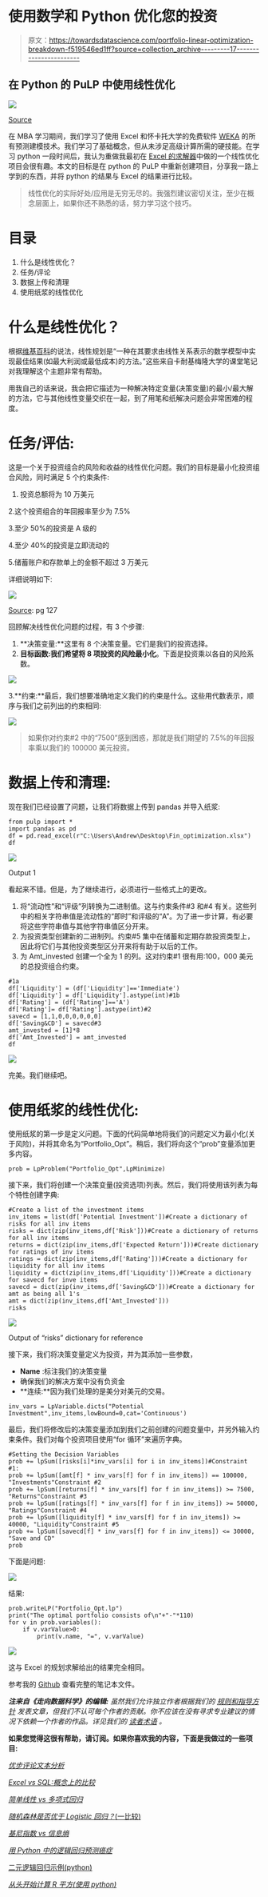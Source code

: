 # 使用数学和 Python 优化您的投资

> 原文：<https://towardsdatascience.com/portfolio-linear-optimization-breakdown-f519546ed1ff?source=collection_archive---------17----------------------->

## 在 Python 的 PuLP 中使用线性优化

![](img/8b74f925f2f98609821b9a3d2a4c6f6b.png)

[Source](https://unsplash.com/photos/E7RLgUjjazc)

在 MBA 学习期间，我们学习了使用 Excel 和怀卡托大学的免费软件 [WEKA](https://en.wikipedia.org/wiki/Weka_(machine_learning)) 的所有预测建模技术。我们学习了基础概念，但从未涉足高级计算所需的硬技能。在学习 python 一段时间后，我认为重做我最初在 [Excel 的求解器](https://www.solver.com/solver-tutorial-using-solver?gclid=Cj0KCQjwv8nqBRDGARIsAHfR9wC3BmQkTDrH2KPpwoa1ZNMjKHswvqLOui2yqPFzuFK_QBdsO9szBywaAueNEALw_wcB)中做的一个线性优化项目会很有趣。本文的目标是在 python 的 PuLP 中重新创建项目，分享我一路上学到的东西，并将 python 的结果与 Excel 的结果进行比较。

> 线性优化的实际好处/应用是无穷无尽的。我强烈建议密切关注，至少在概念层面上，如果你还不熟悉的话，努力学习这个技巧。

# 目录

1.  什么是线性优化？
2.  任务/评论
3.  数据上传和清理
4.  使用纸浆的线性优化

# 什么是线性优化？

根据[维基百科](https://en.wikipedia.org/wiki/Linear_programming)的说法，线性规划是“一种在其要求由线性关系表示的数学模型中实现最佳结果(如最大利润或最低成本)的方法。”这些来自卡耐基梅隆大学的课堂笔记对我理解这个主题非常有帮助。

用我自己的话来说，我会把它描述为一种解决特定变量(决策变量)的最小/最大解的方法，它与其他线性变量交织在一起，到了用笔和纸解决问题会非常困难的程度。

# 任务/评估:

这是一个关于投资组合的风险和收益的线性优化问题。我们的目标是最小化投资组合风险，同时满足 5 个约束条件:

1.  投资总额将为 10 万美元

2.这个投资组合的年回报率至少为 7.5%

3.至少 50%的投资是 A 级的

4.至少 40%的投资是立即流动的

5.储蓄账户和存款单上的金额不超过 3 万美元

详细说明如下:

![](img/bea1ccc3f8c03de1c62b804dffdbf00c.png)

[Source](https://thalis.math.upatras.gr/~tsantas/DownLoadFiles/Lawrence&Pasternack_Chapter03.pdf): pg 127

回顾解决线性优化问题的过程，有 3 个步骤:

1.  **决策变量:**这里有 8 个决策变量。它们是我们的投资选择。
2.  **目标函数:**我们希望**将 8 项投资的风险最小化**。下面是投资乘以各自的风险系数。

![](img/3aef174855e1500d849fd42c47d6746c.png)

3.**约束:**最后，我们想要准确地定义我们的约束是什么。这些用代数表示，顺序与我们之前列出的约束相同:

![](img/c7d9d6465398a32eeca7249536ed1ff4.png)

> 如果你对约束#2 中的“7500”感到困惑，那就是我们期望的 7.5%的年回报率乘以我们的 100000 美元投资。

# 数据上传和清理:

现在我们已经设置了问题，让我们将数据上传到 pandas 并导入纸浆:

```
from pulp import *
import pandas as pd
df = pd.read_excel(r"C:\Users\Andrew\Desktop\Fin_optimization.xlsx")
df
```

![](img/ee71034be67e21c786cd78ae2e900b84.png)

Output 1

看起来不错。但是，为了继续进行，必须进行一些格式上的更改。

1.  将“流动性”和“评级”列转换为二进制值。这与约束条件#3 和#4 有关。这些列中的相关字符串值是流动性的“即时”和评级的“A”。为了进一步计算，有必要将这些字符串值与其他字符串值区分开来。
2.  为投资类型创建新的二进制列。约束#5 集中在储蓄和定期存款投资类型上，因此将它们与其他投资类型区分开来将有助于以后的工作。
3.  为 Amt_invested 创建一个全为 1 的列。这对约束#1 很有用:100，000 美元的总投资组合约束。

```
#1a
df['Liquidity'] = (df['Liquidity']=='Immediate')
df['Liquidity'] = df['Liquidity'].astype(int)#1b
df['Rating'] = (df['Rating']=='A')
df['Rating']= df['Rating'].astype(int)#2
savecd = [1,1,0,0,0,0,0,0]
df['Saving&CD'] = savecd#3
amt_invested = [1]*8
df['Amt_Invested'] = amt_invested
df
```

![](img/31d7440b233c76fed1e80aad0f95136b.png)

完美。我们继续吧。

# 使用纸浆的线性优化:

使用纸浆的第一步是定义问题。下面的代码简单地将我们的问题定义为最小化(关于风险)，并将其命名为“Portfolio_Opt”。稍后，我们将向这个“prob”变量添加更多内容。

```
prob = LpProblem("Portfolio_Opt",LpMinimize)
```

接下来，我们将创建一个决策变量(投资选项)列表。然后，我们将使用该列表为每个特性创建字典:

```
#Create a list of the investment items
inv_items = list(df['Potential Investment'])#Create a dictionary of risks for all inv items
risks = dict(zip(inv_items,df['Risk']))#Create a dictionary of returns for all inv items
returns = dict(zip(inv_items,df['Expected Return']))#Create dictionary for ratings of inv items
ratings = dict(zip(inv_items,df['Rating']))#Create a dictionary for liquidity for all inv items
liquidity = dict(zip(inv_items,df['Liquidity']))#Create a dictionary for savecd for inve items
savecd = dict(zip(inv_items,df['Saving&CD']))#Create a dictionary for amt as being all 1's
amt = dict(zip(inv_items,df['Amt_Invested']))
risks
```

![](img/fcbccde49f539b72868181c8c8997f56.png)

Output of “risks” dictionary for reference

接下来，我们将决策变量定义为投资，并为其添加一些参数，

*   **Name** :标注我们的决策变量
*   确保我们的解决方案中没有负资金
*   **连续:**因为我们处理的是美分对美元的交易。

```
inv_vars = LpVariable.dicts("Potential Investment",inv_items,lowBound=0,cat='Continuous')
```

最后，我们将修改后的决策变量添加到我们之前创建的问题变量中，并另外输入约束条件。我们对每个投资项目使用“for 循环”来遍历字典。

```
#Setting the Decision Variables
prob += lpSum([risks[i]*inv_vars[i] for i in inv_items])#Constraint #1:
prob += lpSum([amt[f] * inv_vars[f] for f in inv_items]) == 100000, "Investments"Constraint #2
prob += lpSum([returns[f] * inv_vars[f] for f in inv_items]) >= 7500, "Returns"Constraint #3
prob += lpSum([ratings[f] * inv_vars[f] for f in inv_items]) >= 50000, "Ratings"Constraint #4
prob += lpSum([liquidity[f] * inv_vars[f] for f in inv_items]) >= 40000, "Liquidity"Constraint #5
prob += lpSum([savecd[f] * inv_vars[f] for f in inv_items]) <= 30000, "Save and CD"
prob
```

下面是问题:

![](img/4492c7ded83130227d68df62dcc939ed.png)

结果:

```
prob.writeLP("Portfolio_Opt.lp")
print("The optimal portfolio consists of\n"+"-"*110)
for v in prob.variables():
    if v.varValue>0:
        print(v.name, "=", v.varValue)
```

![](img/c032ebf0f1dbcc0042954fd3b7277c84.png)

这与 Excel 的规划求解给出的结果完全相同。

参考我的 [Github](https://github.com/ahershy/Linear-Optimization-Portfolio/blob/master/Optimize%20Portfolio.ipynb) 查看完整的笔记本文件。

***注来自《走向数据科学》的编辑:*** *虽然我们允许独立作者根据我们的* [*规则和指导方针*](/questions-96667b06af5) *发表文章，但我们不认可每个作者的贡献。你不应该在没有寻求专业建议的情况下依赖一个作者的作品。详见我们的* [*读者术语*](/readers-terms-b5d780a700a4) *。*

**如果您觉得这很有帮助，请订阅。如果你喜欢我的内容，下面是我做过的一些项目:**

[*优步评论文本分析*](/uber-reviews-text-analysis-11613675046d)

[*Excel vs SQL:概念上的比较*](/excel-vs-sql-a-conceptual-comparison-dcfbee640c83)

[*简单线性 vs 多项式回归*](/linear-vs-polynomial-regression-walk-through-83ca4f2363a3)

[*随机森林是否优于 Logistic 回归？*(一比较)](/is-random-forest-better-than-logistic-regression-a-comparison-7a0f068963e4)

[*基尼指数 vs 信息熵*](/gini-index-vs-information-entropy-7a7e4fed3fcb)

[*用 Python 中的逻辑回归预测癌症*](/predicting-cancer-with-logistic-regression-in-python-7b203ace16bc)

[二元逻辑回归示例(python)](/univariate-logistic-regression-example-in-python-acbefde8cc14)

[*从头开始计算 R 平方(使用 python)*](/r-squared-recipe-5814995fa39a)